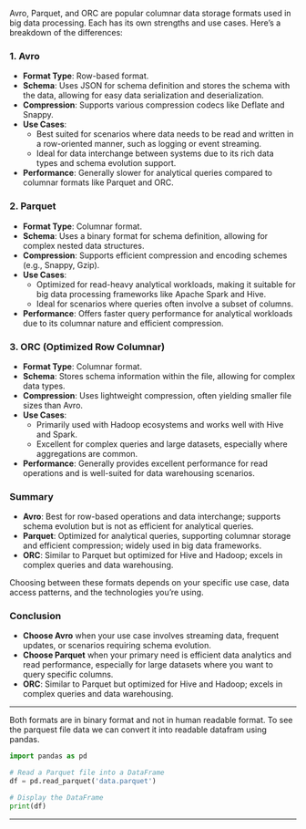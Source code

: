 Avro, Parquet, and ORC are popular columnar data storage formats used in big data processing. Each has its own strengths and use cases. Here’s a breakdown of the differences:

### 1. Avro
- **Format Type**: Row-based format.
- **Schema**: Uses JSON for schema definition and stores the schema with the data, allowing for easy data serialization and deserialization.
- **Compression**: Supports various compression codecs like Deflate and Snappy.
- **Use Cases**: 
  - Best suited for scenarios where data needs to be read and written in a row-oriented manner, such as logging or event streaming.
  - Ideal for data interchange between systems due to its rich data types and schema evolution support.
- **Performance**: Generally slower for analytical queries compared to columnar formats like Parquet and ORC.

### 2. Parquet
- **Format Type**: Columnar format.
- **Schema**: Uses a binary format for schema definition, allowing for complex nested data structures.
- **Compression**: Supports efficient compression and encoding schemes (e.g., Snappy, Gzip).
- **Use Cases**: 
  - Optimized for read-heavy analytical workloads, making it suitable for big data processing frameworks like Apache Spark and Hive.
  - Ideal for scenarios where queries often involve a subset of columns.
- **Performance**: Offers faster query performance for analytical workloads due to its columnar nature and efficient compression.

### 3. ORC (Optimized Row Columnar)
- **Format Type**: Columnar format.
- **Schema**: Stores schema information within the file, allowing for complex data types.
- **Compression**: Uses lightweight compression, often yielding smaller file sizes than Avro.
- **Use Cases**: 
  - Primarily used with Hadoop ecosystems and works well with Hive and Spark.
  - Excellent for complex queries and large datasets, especially where aggregations are common.
- **Performance**: Generally provides excellent performance for read operations and is well-suited for data warehousing scenarios.

### Summary
- **Avro**: Best for row-based operations and data interchange; supports schema evolution but is not as efficient for analytical queries.
- **Parquet**: Optimized for analytical queries, supporting columnar storage and efficient compression; widely used in big data frameworks.
- **ORC**: Similar to Parquet but optimized for Hive and Hadoop; excels in complex queries and data warehousing.

Choosing between these formats depends on your specific use case, data access patterns, and the technologies you’re using.

### Conclusion

- **Choose Avro** when your use case involves streaming data, frequent updates, or scenarios requiring schema evolution.
- **Choose Parquet** when your primary need is efficient data analytics and read performance, especially for large datasets where you want to query specific columns.
- **ORC**: Similar to Parquet but optimized for Hive and Hadoop; excels in complex queries and data warehousing.
-------------------------------------------------------------
Both formats are in binary format and not in human readable format.
To see the parquest file data we can convert it into readable datafram using pandas. 
```python
import pandas as pd

# Read a Parquet file into a DataFrame
df = pd.read_parquet('data.parquet')

# Display the DataFrame
print(df)
```
----------------------------------------------------------
